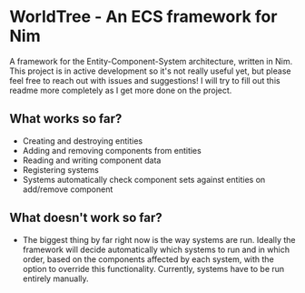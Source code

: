 # WorldTree - An ECS framework for Nim

A framework for the Entity-Component-System architecture, written in Nim. This project is in active development so it's not really useful yet, but please feel free to reach out with issues and suggestions! I will try to fill out this readme more completely as I get more done on the project. 

## What works so far?

- Creating and destroying entities
- Adding and removing components from entities
- Reading and writing component data
- Registering systems
- Systems automatically check component sets against entities on add/remove component

## What doesn't work so far?

- The biggest thing by far right now is the way systems are run. Ideally the framework will decide automatically which systems to run and in which order, based on the components affected by each system, with the option to override this functionality. Currently, systems have to be run entirely manually.
